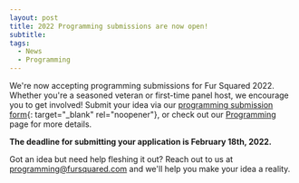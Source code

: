 ```yaml
---
layout: post
title: 2022 Programming submissions are now open!
subtitle:
tags:
  - News
  - Programming
---
```

We're now accepting programming submissions for Fur Squared 2022. Whether you're a seasoned veteran or first-time panel host, we encourage you to get involved\! Submit your idea via our [programming submission form](https://forms.gle/LXqs2LHd78RtRA1E8){: target="_blank" rel="noopener"}, or check out our [Programming](/programming/) page for more details.

**The deadline for submitting your application is February 18th, 2022.**

Got an idea but need help fleshing it out? Reach out to us at [programming@fursquared.com](mailto:programming@fursquared.com) and we'll help you make your idea a reality.
